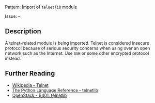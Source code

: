 Pattern: Import of `telnetlib` module

Issue: -

## Description

A telnet-related module is being imported. Telnet is considered insecure protocol because of serious security concerns when using over an open network such as the Internet. Use `SSH` or some other encrypted protocol instead.

## Further Reading

* [Wikipedia - Telnet](https://en.wikipedia.org/wiki/Telnet#Security)
* [The Python Language Reference - telnetlib](https://docs.python.org/2/library/telnetlib.html)
* [OpenStack - B401: telnetlib](https://docs.openstack.org/developer/bandit/api/bandit.blacklists.html#b401-import-telnetlib)
